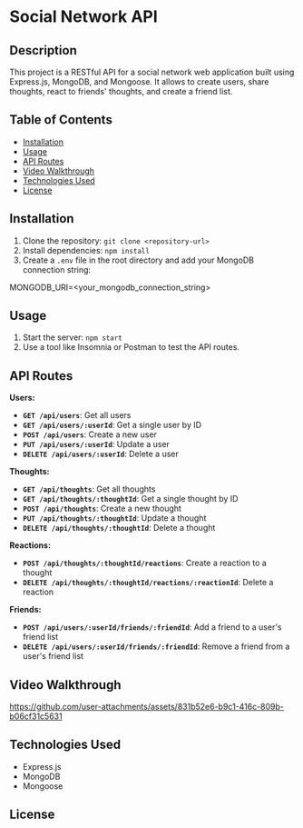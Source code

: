 # Social Network API

## Description

This project is a RESTful API for a social network web application built using Express.js, MongoDB, and Mongoose. It allows to create users, share thoughts, react to friends' thoughts, and create a friend list.

## Table of Contents

* [Installation](#installation)
* [Usage](#usage)
* [API Routes](#api-routes)
* [Video Walkthrough](#video-walkthrough)
* [Technologies Used](#technologies-used)
* [License](#license)

## Installation

1. Clone the repository: `git clone <repository-url>`
2. Install dependencies: `npm install`
3. Create a `.env` file in the root directory and add your MongoDB connection string:

MONGODB_URI=<your_mongodb_connection_string>

## Usage

1. Start the server: `npm start`
2. Use a tool like Insomnia or Postman to test the API routes.

## API Routes

**Users:**

* **`GET /api/users`**: Get all users
* **`GET /api/users/:userId`**: Get a single user by ID
* **`POST /api/users`**: Create a new user
* **`PUT /api/users/:userId`**: Update a user
* **`DELETE /api/users/:userId`**: Delete a user

**Thoughts:**

* **`GET /api/thoughts`**: Get all thoughts
* **`GET /api/thoughts/:thoughtId`**: Get a single thought by ID
* **`POST /api/thoughts`**: Create a new thought
* **`PUT /api/thoughts/:thoughtId`**: Update a thought
* **`DELETE /api/thoughts/:thoughtId`**: Delete a thought

**Reactions:**

* **`POST /api/thoughts/:thoughtId/reactions`**: Create a reaction to a thought
* **`DELETE /api/thoughts/:thoughtId/reactions/:reactionId`**: Delete a reaction

**Friends:**

* **`POST /api/users/:userId/friends/:friendId`**: Add a friend to a user's friend list
* **`DELETE /api/users/:userId/friends/:friendId`**: Remove a friend from a user's friend list

## Video Walkthrough


https://github.com/user-attachments/assets/831b52e6-b9c1-416c-809b-b06cf31c5631



## Technologies Used

* Express.js
* MongoDB
* Mongoose

## License

